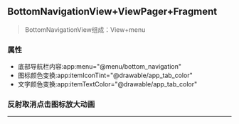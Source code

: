 ## BottomNavigationView+ViewPager+Fragment

>BottomNavigationView组成：View+menu

### 属性
- 底部导航栏内容:app:menu="@menu/bottom_navigation"
- 图标颜色变换:app:itemIconTint="@drawable/app_tab_color"
- 文字颜色变换:app:itemTextColor="@drawable/app_tab_color"

### 反射取消点击图标放大动画


---

